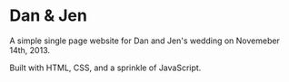 # Dan & Jen

A simple single page website for Dan and Jen's wedding on Novemeber 14th, 2013.

Built with HTML, CSS, and a sprinkle of JavaScript.
